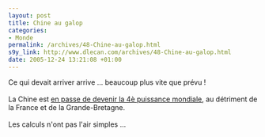 ```yaml
--- 
layout: post
title: Chine au galop
categories: 
- Monde
permalink: /archives/48-Chine-au-galop.html
s9y_link: http://www.dlecan.com/archives/48-Chine-au-galop.html
date: 2005-12-24 13:21:08 +01:00
---
```

Ce qui devait arriver arrive ... beaucoup plus vite que prévu !<br />
<br />
La Chine est <a href="http://permanent.nouvelobs.com/economie/20051220.OBS9430.html">en passe de devenir la 4è puissance mondiale</a>, au détriment de la France et de la Grande-Bretagne.<br />
<br />
Les calculs n'ont pas l'air simples ...
